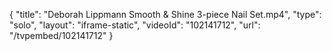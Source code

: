 {
    "title": "Deborah Lippmann Smooth &amp; Shine 3-piece Nail Set.mp4",
    "type": "solo",
    "layout": "iframe-static",
    "videoId": "102141712",
    "url": "\/tvpembed\/102141712"
}